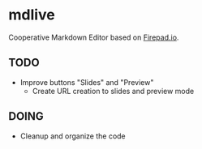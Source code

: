 mdlive
======

Cooperative Markdown Editor based on [Firepad.io](http://www.firepad.io/).

## TODO

* Improve buttons "Slides" and "Preview"
	* Create URL creation to slides and preview mode

## DOING

* Cleanup and organize the code
